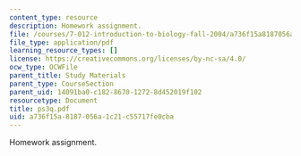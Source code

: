 ```yaml
---
content_type: resource
description: Homework assignment.
file: /courses/7-012-introduction-to-biology-fall-2004/a736f15a8187056a1c21c55717fe0cba_ps3q.pdf
file_type: application/pdf
learning_resource_types: []
license: https://creativecommons.org/licenses/by-nc-sa/4.0/
ocw_type: OCWFile
parent_title: Study Materials
parent_type: CourseSection
parent_uid: 14091ba0-c182-8670-1272-8d452019f102
resourcetype: Document
title: ps3q.pdf
uid: a736f15a-8187-056a-1c21-c55717fe0cba
---
```

Homework assignment.